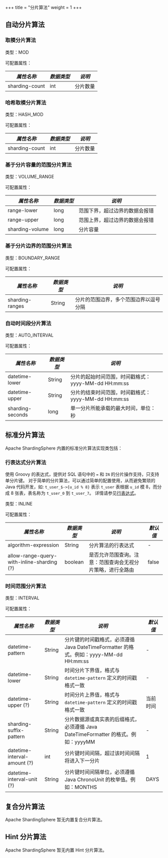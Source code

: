 +++
title = "分片算法"
weight = 1
+++

## 自动分片算法

### 取模分片算法

类型：MOD

可配置属性：

| *属性名称*      | *数据类型* | *说明*  |
| -------------- | --------- | ------- |
| sharding-count | int       | 分片数量 |

### 哈希取模分片算法

类型：HASH_MOD

可配置属性：

| *属性名称*      | *数据类型* | *说明*  |
| -------------- | --------- | ------- |
| sharding-count | int       | 分片数量 |

### 基于分片容量的范围分片算法

类型：VOLUME_RANGE

可配置属性：

| *属性名称*       | *数据类型* | *说明*                      |
| --------------- | --------- | -------------------------- |
| range-lower     | long      | 范围下界，超过边界的数据会报错 |
| range-upper     | long      | 范围上界，超过边界的数据会报错 |
| sharding-volume | long      | 分片容量                    |

### 基于分片边界的范围分片算法

类型：BOUNDARY_RANGE

可配置属性：

| *属性名称*       | *数据类型* | *说明*                            |
| --------------- | --------- | --------------------------------- |
| sharding-ranges | String    | 分片的范围边界，多个范围边界以逗号分隔 |

### 自动时间段分片算法

类型：AUTO_INTERVAL

可配置属性：

| *属性名称*        | *数据类型* | *说明*                                          |
| ---------------- | --------- | ----------------------------------------------- |
| datetime-lower   | String    | 分片的起始时间范围，时间戳格式：yyyy-MM-dd HH:mm:ss |
| datetime-upper   | String    | 分片的结束时间范围，时间戳格式：yyyy-MM-dd HH:mm:ss |
| sharding-seconds | long      | 单一分片所能承载的最大时间，单位：秒                |

## 标准分片算法

Apache ShardingSphere 内置的标准分片算法实现类包括：

### 行表达式分片算法

使用 Groovy 的表达式，提供对 SQL 语句中的 `=` 和 `IN` 的分片操作支持，只支持单分片键。
对于简单的分片算法，可以通过简单的配置使用，从而避免繁琐的 Java 代码开发，如: `t_user_$->{u_id % 8}` 表示 `t_user` 表根据 `u_id` 模 8，而分成 8 张表，表名称为 `t_user_0` 到 `t_user_7`。
详情请参见[行表达式](/cn/features/sharding/concept/inline-expression/)。

类型：INLINE

可配置属性：

| *属性名称*                                 | *数据类型* | *说明*                                              | *默认值* |
| ----------------------------------------- | --------- | --------------------------------------------------- | ------- |
| algorithm-expression                      | String    | 分片算法的行表达式                                    | -       |
| allow-range-query-with-inline-sharding (?)| boolean   | 是否允许范围查询。注意：范围查询会无视分片策略，进行全路由 | false   |

### 时间范围分片算法

类型：INTERVAL

可配置属性：

| *属性名称*                    | *数据类型* | *说明*                                                                           | *默认值* |
| ---------------------------- | --------- | -------------------------------------------------------------------------------- | ------- |
| datetime-pattern             | String    | 分片键的时间戳格式，必须遵循 Java DateTimeFormatter 的格式。例如：yyyy-MM-dd HH:mm:ss | -       |
| datetime-lower               | String    | 时间分片下界值，格式与 `datetime-pattern` 定义的时间戳格式一致                        | -       |
| datetime-upper (?)           | String    | 时间分片上界值，格式与 `datetime-pattern` 定义的时间戳格式一致                        | 当前时间 |
| sharding-suffix-pattern      | String    | 分片数据源或真实表的后缀格式，必须遵循 Java DateTimeFormatter 的格式。例如：yyyyMM     | -       |
| datetime-interval-amount (?) | int       | 分片键时间间隔，超过该时间间隔将进入下一分片                                          | 1       |
| datetime-interval-unit (?)   | String    | 分片键时间间隔单位，必须遵循 Java ChronoUnit 的枚举值。例如：MONTHS                   | DAYS    |

## 复合分片算法

Apache ShardingSphere 暂无内置复合分片算法。

## Hint 分片算法

Apache ShardingSphere 暂无内置 Hint 分片算法。
